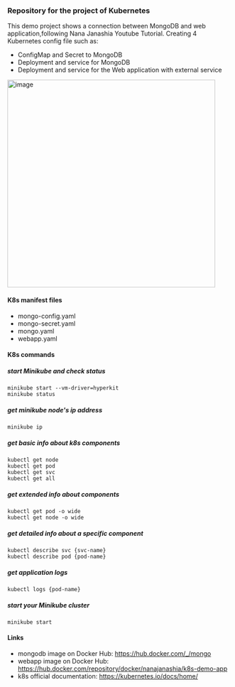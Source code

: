 ### Repository for the project of Kubernetes

This demo project shows a  connection between MongoDB and web application,following Nana Janashia Youtube Tutorial. 
Creating 4 Kubernetes config file such as:

* ConfigMap and Secret to MongoDB
* Deployment and service for MongoDB
* Deployment and service for the Web application with external service

<img width="468" alt="image" src="https://user-images.githubusercontent.com/85910939/154379124-7c3891f9-7fc3-4671-8fd8-a1be1d5e2cbf.png">


#### K8s manifest files 
* mongo-config.yaml
* mongo-secret.yaml
* mongo.yaml
* webapp.yaml

#### K8s commands

##### start Minikube and check status
    minikube start --vm-driver=hyperkit 
    minikube status

##### get minikube node's ip address
    minikube ip

##### get basic info about k8s components
    kubectl get node
    kubectl get pod
    kubectl get svc
    kubectl get all

##### get extended info about components
    kubectl get pod -o wide
    kubectl get node -o wide

##### get detailed info about a specific component
    kubectl describe svc {svc-name}
    kubectl describe pod {pod-name}

##### get application logs
    kubectl logs {pod-name}
    
##### start your Minikube cluster
    minikube start


#### Links
* mongodb image on Docker Hub: https://hub.docker.com/_/mongo
* webapp image on Docker Hub: https://hub.docker.com/repository/docker/nanajanashia/k8s-demo-app
* k8s official documentation: https://kubernetes.io/docs/home/
